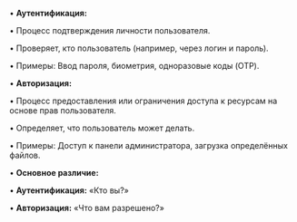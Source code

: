 
• **Аутентификация:**

• Процесс подтверждения личности пользователя.

• Проверяет, кто пользователь (например, через логин и пароль).

• Примеры: Ввод пароля, биометрия, одноразовые коды (OTP).

• **Авторизация:**

• Процесс предоставления или ограничения доступа к ресурсам на основе прав пользователя.

• Определяет, что пользователь может делать.

• Примеры: Доступ к панели администратора, загрузка определённых файлов.

• **Основное различие:**

• **Аутентификация:** «Кто вы?»

• **Авторизация:** «Что вам разрешено?»

  
